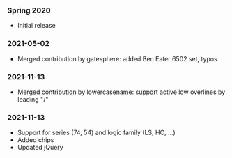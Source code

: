 ### Spring 2020

- Initial release

### 2021-05-02

- Merged contribution by gatesphere: added Ben Eater 6502 set, typos

### 2021-11-13 

- Merged contribution by lowercasename: support active low overlines by leading "/"

### 2021-11-13 

- Support for series (74, 54) and logic family (LS, HC, ...)
- Added chips
- Updated jQuery
